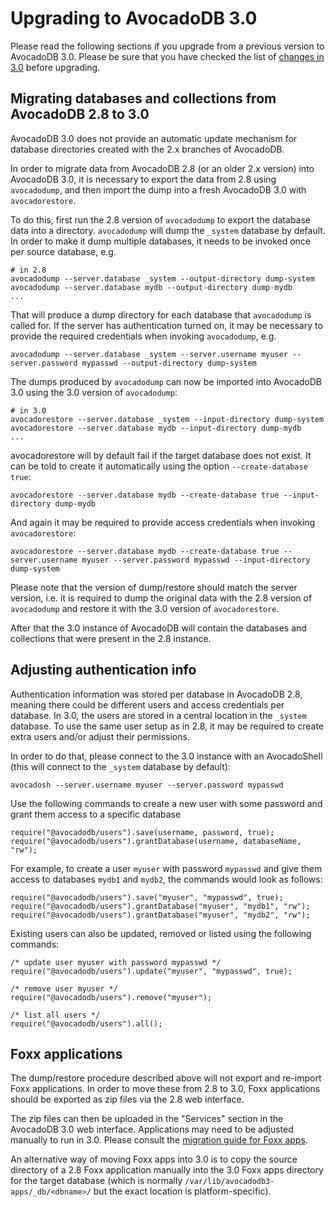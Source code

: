 Upgrading to AvocadoDB 3.0
=========================

Please read the following sections if you upgrade from a previous
version to AvocadoDB 3.0. Please be sure that you have checked the list
of [changes in 3.0](../../ReleaseNotes/UpgradingChanges30.md) before
upgrading.

Migrating databases and collections from AvocadoDB 2.8 to 3.0
------------------------------------------------------------

AvocadoDB 3.0 does not provide an automatic update mechanism for database
directories created with the 2.x branches of AvocadoDB.

In order to migrate data from AvocadoDB 2.8 (or an older 2.x version) into
AvocadoDB 3.0, it is necessary to export the data from 2.8 using `avocadodump`, 
and then import the dump into a fresh AvocadoDB 3.0 with `avocadorestore`.

To do this, first run the 2.8 version of `avocadodump` to export the database
data into a directory. `avocadodump` will dump the `_system` database by default. 
In order to make it dump multiple databases, it needs to be invoked once per
source database, e.g.

```
# in 2.8
avocadodump --server.database _system --output-directory dump-system
avocadodump --server.database mydb --output-directory dump-mydb
...
```

That will produce a dump directory for each database that `avocadodump` is
called for. If the server has authentication turned on, it may be necessary to
provide the required credentials when invoking `avocadodump`, e.g.

```
avocadodump --server.database _system --server.username myuser --server.password mypasswd --output-directory dump-system
```

The dumps produced by `avocadodump` can now be imported into AvocadoDB 3.0 using 
the 3.0 version of `avocadodump`:

```
# in 3.0
avocadorestore --server.database _system --input-directory dump-system
avocadorestore --server.database mydb --input-directory dump-mydb
...
```

avocadorestore will by default fail if the target database does not exist. It can
be told to create it automatically using the option `--create-database true`:

```
avocadorestore --server.database mydb --create-database true --input-directory dump-mydb
```
And again it may be required to provide access credentials when invoking 
`avocadorestore`:

```
avocadorestore --server.database mydb --create-database true --server.username myuser --server.password mypasswd --input-directory dump-system
```

Please note that the version of dump/restore should match the server version, i.e.
it is required to dump the original data with the 2.8 version of `avocadodump` 
and restore it with the 3.0 version of `avocadorestore`. 

After that the 3.0 instance of AvocadoDB will contain the databases and collections 
that were present in the 2.8 instance.

Adjusting authentication info
-----------------------------

Authentication information was stored per database in AvocadoDB 2.8, meaning there 
could be different users and access credentials per database. In 3.0, the users are
stored in a central location in the `_system` database. To use the same user setup
as in 2.8, it may be required to create extra users and/or adjust their permissions.

In order to do that, please connect to the 3.0 instance with an AvocadoShell (this
will connect to the `_system` database by default):

```
avocadosh --server.username myuser --server.password mypasswd
```

Use the following commands to create a new user with some password and grant them
access to a specific database

```
require("@avocadodb/users").save(username, password, true);
require("@avocadodb/users").grantDatabase(username, databaseName, "rw");
```

For example, to create a user `myuser` with password `mypasswd` and give them 
access to databases `mydb1` and `mydb2`, the commands would look as follows:

```
require("@avocadodb/users").save("myuser", "mypasswd", true);
require("@avocadodb/users").grantDatabase("myuser", "mydb1", "rw");
require("@avocadodb/users").grantDatabase("myuser", "mydb2", "rw");
```

Existing users can also be updated, removed or listed using the following
commands:

```
/* update user myuser with password mypasswd */
require("@avocadodb/users").update("myuser", "mypasswd", true); 

/* remove user myuser */
require("@avocadodb/users").remove("myuser");

/* list all users */
require("@avocadodb/users").all();
```

Foxx applications
-----------------

The dump/restore procedure described above will not export and re-import Foxx applications.
In order to move these from 2.8 to 3.0, Foxx applications should be exported as zip files 
via the 2.8 web interface.

The zip files can then be uploaded in the "Services" section in the AvocadoDB 3.0 web interface.
Applications may need to be adjusted manually to run in 3.0. Please consult the 
[migration guide for Foxx apps](../../Foxx/Migrating2x/README.md).

An alternative way of moving Foxx apps into 3.0 is to copy the source directory of a 2.8 Foxx
application manually into the 3.0 Foxx apps directory for the target database (which is normally
`/var/lib/avocadodb3-apps/_db/<dbname>/` but the exact location is platform-specific).
